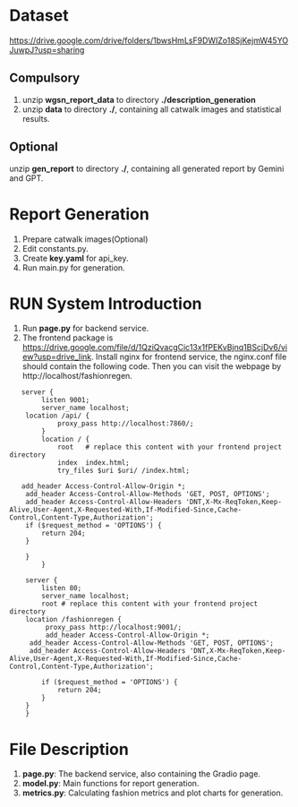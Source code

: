 # Dataset  
https://drive.google.com/drive/folders/1bwsHmLsF9DWIZo18SjKejmW45YOJuwpJ?usp=sharing  
## Compulsory
1. unzip **wgsn_report_data** to directory **./description_generation**
2. unzip **data** to directory **./**, containing all catwalk images and statistical results.
## Optional
unzip **gen_report** to directory **./**, containing all generated report by Gemini and GPT.
# Report Generation
1. Prepare catwalk images(Optional)
2. Edit constants.py.
3. Create **key.yaml** for api_key.
4. Run main.py for generation.
# RUN System Introduction
1. Run **page.py** for backend service.
2. The frontend package is https://drive.google.com/file/d/1QziQvacgCic13x1fPEKvBjnq1BScjDv6/view?usp=drive_link. Install nginx for frontend service, the nginx.conf file should contain the following code.
Then you can visit the webpage by http://localhost/fashionregen.
```
   server {
        listen 9001;
        server_name localhost;
	location /api/ {
            proxy_pass http://localhost:7860/;
        }
        location / {
            root   # replace this content with your frontend project directory
            index  index.html;
            try_files $uri $uri/ /index.html;
	    
   add_header Access-Control-Allow-Origin *;
    add_header Access-Control-Allow-Methods 'GET, POST, OPTIONS';
    add_header Access-Control-Allow-Headers 'DNT,X-Mx-ReqToken,Keep-Alive,User-Agent,X-Requested-With,If-Modified-Since,Cache-Control,Content-Type,Authorization'; 
    if ($request_method = 'OPTIONS') {
        return 204;
    }
      	
	} 
        }

    server {
        listen 80;
        server_name localhost;
        root # replace this content with your frontend project directory
	location /fashionregen {
         proxy_pass http://localhost:9001/;
         add_header Access-Control-Allow-Origin *;
   	 add_header Access-Control-Allow-Methods 'GET, POST, OPTIONS';
   	 add_header Access-Control-Allow-Headers 'DNT,X-Mx-ReqToken,Keep-Alive,User-Agent,X-Requested-With,If-Modified-Since,Cache-Control,Content-Type,Authorization';
 
    	if ($request_method = 'OPTIONS') {
        	return 204;
	    }
	}
    }
```
# File Description
1. **page.py**: The backend service, also containing the Gradio page.
2. **model.py**: Main functions for report generation.
3. **metrics.py**: Calculating fashion metrics and plot charts for generation.